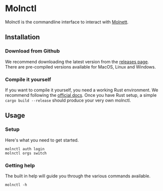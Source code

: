 # Molnctl

Molnctl is the commandline interface to interact with [Molnett](https://molnett.com).

## Installation

### Download from Github

We recommend downloading the latest version from the [releases page](https://github.com/molnett/molnctl/releases).
There are pre-compiled versions available for MacOS, Linux and Windows.

### Compile it yourself

If you want to compile it yourself, you need a working Rust environment. We recommend following the [official docs](https://www.rust-lang.org/tools/install).
Once you have Rust setup, a simple `cargo build --release` should produce your very own molnctl.

## Usage

### Setup

Here's what you need to get started.
```
molnctl auth login
molnctl orgs switch
```

### Getting help

The built in help will guide you through the various commands available.
```
molnctl -h
```
